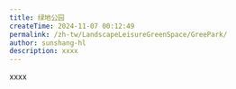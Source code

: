 ```yaml
---
title: 绿地公园
createTime: 2024-11-07 00:12:49
permalink: /zh-tw/LandscapeLeisureGreenSpace/GreePark/
author: sunshang-hl
description: xxxx
---
```


xxxx